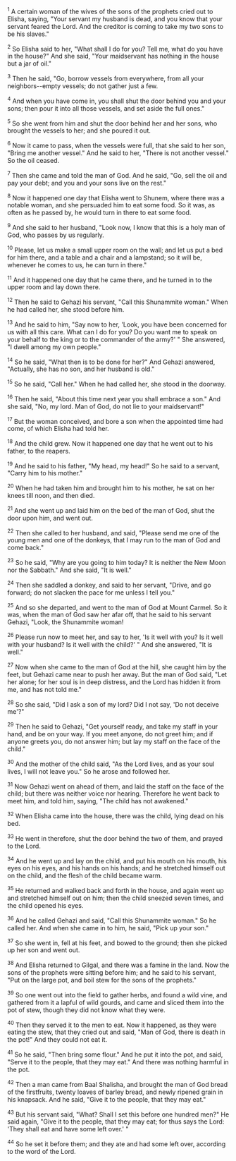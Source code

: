 <sup>1</sup> 
A certain woman of the wives of the sons of the prophets cried out to Elisha, saying, "Your servant my husband is dead, and you know that your servant feared the Lord. And the creditor is coming to take my two sons to be his slaves." 

<sup>2</sup> 
So Elisha said to her, "What shall I do for you? Tell me, what do you have in the house?" And she said, "Your maidservant has nothing in the house but a jar of oil." 

<sup>3</sup> 
Then he said, "Go, borrow vessels from everywhere, from all your neighbors--empty vessels; do not gather just a few. 

<sup>4</sup> 
And when you have come in, you shall shut the door behind you and your sons; then pour it into all those vessels, and set aside the full ones." 

<sup>5</sup> 
So she went from him and shut the door behind her and her sons, who brought the vessels to her; and she poured it out. 

<sup>6</sup> 
Now it came to pass, when the vessels were full, that she said to her son, "Bring me another vessel." And he said to her, "There is not another vessel." So the oil ceased. 

<sup>7</sup> 
Then she came and told the man of God. And he said, "Go, sell the oil and pay your debt; and you and your sons live on the rest." 

<sup>8</sup> 
Now it happened one day that Elisha went to Shunem, where there was a notable woman, and she persuaded him to eat some food. So it was, as often as he passed by, he would turn in there to eat some food. 

<sup>9</sup> 
And she said to her husband, "Look now, I know that this is a holy man of God, who passes by us regularly. 

<sup>10</sup> 
Please, let us make a small upper room on the wall; and let us put a bed for him there, and a table and a chair and a lampstand; so it will be, whenever he comes to us, he can turn in there." 

<sup>11</sup> 
And it happened one day that he came there, and he turned in to the upper room and lay down there. 

<sup>12</sup> 
Then he said to Gehazi his servant, "Call this Shunammite woman." When he had called her, she stood before him. 

<sup>13</sup> 
And he said to him, "Say now to her, 'Look, you have been concerned for us with all this care. What can I do for you? Do you want me to speak on your behalf to the king or to the commander of the army?' " She answered, "I dwell among my own people." 

<sup>14</sup> 
So he said, "What then is to be done for her?" And Gehazi answered, "Actually, she has no son, and her husband is old." 

<sup>15</sup> 
So he said, "Call her." When he had called her, she stood in the doorway. 

<sup>16</sup> 
Then he said, "About this time next year you shall embrace a son." And she said, "No, my lord. Man of God, do not lie to your maidservant!" 

<sup>17</sup> 
But the woman conceived, and bore a son when the appointed time had come, of which Elisha had told her. 

<sup>18</sup> 
And the child grew. Now it happened one day that he went out to his father, to the reapers. 

<sup>19</sup> 
And he said to his father, "My head, my head!" So he said to a servant, "Carry him to his mother." 

<sup>20</sup> 
When he had taken him and brought him to his mother, he sat on her knees till noon, and then died. 

<sup>21</sup> 
And she went up and laid him on the bed of the man of God, shut the door upon him, and went out. 

<sup>22</sup> 
Then she called to her husband, and said, "Please send me one of the young men and one of the donkeys, that I may run to the man of God and come back." 

<sup>23</sup> 
So he said, "Why are you going to him today? It is neither the New Moon nor the Sabbath." And she said, "It is well." 

<sup>24</sup> 
Then she saddled a donkey, and said to her servant, "Drive, and go forward; do not slacken the pace for me unless I tell you." 

<sup>25</sup> 
And so she departed, and went to the man of God at Mount Carmel. So it was, when the man of God saw her afar off, that he said to his servant Gehazi, "Look, the Shunammite woman! 

<sup>26</sup> 
Please run now to meet her, and say to her, 'Is it well with you? Is it well with your husband? Is it well with the child?' " And she answered, "It is well." 

<sup>27</sup> 
Now when she came to the man of God at the hill, she caught him by the feet, but Gehazi came near to push her away. But the man of God said, "Let her alone; for her soul is in deep distress, and the Lord has hidden it from me, and has not told me." 

<sup>28</sup> 
So she said, "Did I ask a son of my lord? Did I not say, 'Do not deceive me'?" 

<sup>29</sup> 
Then he said to Gehazi, "Get yourself ready, and take my staff in your hand, and be on your way. If you meet anyone, do not greet him; and if anyone greets you, do not answer him; but lay my staff on the face of the child." 

<sup>30</sup> 
And the mother of the child said, "As the Lord lives, and as your soul lives, I will not leave you." So he arose and followed her. 

<sup>31</sup> 
Now Gehazi went on ahead of them, and laid the staff on the face of the child; but there was neither voice nor hearing. Therefore he went back to meet him, and told him, saying, "The child has not awakened." 

<sup>32</sup> 
When Elisha came into the house, there was the child, lying dead on his bed. 

<sup>33</sup> 
He went in therefore, shut the door behind the two of them, and prayed to the Lord. 

<sup>34</sup> 
And he went up and lay on the child, and put his mouth on his mouth, his eyes on his eyes, and his hands on his hands; and he stretched himself out on the child, and the flesh of the child became warm. 

<sup>35</sup> 
He returned and walked back and forth in the house, and again went up and stretched himself out on him; then the child sneezed seven times, and the child opened his eyes. 

<sup>36</sup> 
And he called Gehazi and said, "Call this Shunammite woman." So he called her. And when she came in to him, he said, "Pick up your son." 

<sup>37</sup> 
So she went in, fell at his feet, and bowed to the ground; then she picked up her son and went out.

<sup>38</sup> 
And Elisha returned to Gilgal, and there was a famine in the land. Now the sons of the prophets were sitting before him; and he said to his servant, "Put on the large pot, and boil stew for the sons of the prophets." 

<sup>39</sup> 
So one went out into the field to gather herbs, and found a wild vine, and gathered from it a lapful of wild gourds, and came and sliced them into the pot of stew, though they did not know what they were. 

<sup>40</sup> 
Then they served it to the men to eat. Now it happened, as they were eating the stew, that they cried out and said, "Man of God, there is death in the pot!" And they could not eat it. 

<sup>41</sup> 
So he said, "Then bring some flour." And he put it into the pot, and said, "Serve it to the people, that they may eat." And there was nothing harmful in the pot.

<sup>42</sup> 
Then a man came from Baal Shalisha, and brought the man of God bread of the firstfruits, twenty loaves of barley bread, and newly ripened grain in his knapsack. And he said, "Give it to the people, that they may eat." 

<sup>43</sup> 
But his servant said, "What? Shall I set this before one hundred men?" He said again, "Give it to the people, that they may eat; for thus says the Lord: 'They shall eat and have some left over.' " 

<sup>44</sup> 
So he set it before them; and they ate and had some left over, according to the word of the Lord.